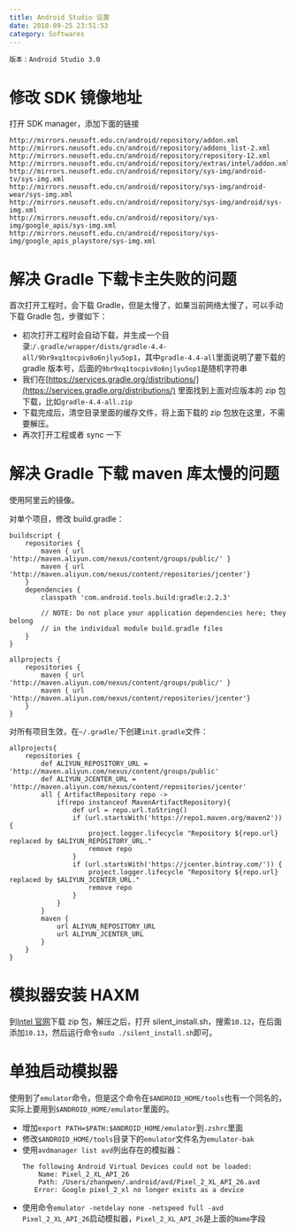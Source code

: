 ```yaml
---
title: Android Studio 设置
date: 2018-09-25 23:51:53
category: Softwares
---
```


    版本：Android Studio 3.0

# 修改 SDK 镜像地址

打开 SDK manager，添加下面的链接

```
http://mirrors.neusoft.edu.cn/android/repository/addon.xml
http://mirrors.neusoft.edu.cn/android/repository/addons_list-2.xml
http://mirrors.neusoft.edu.cn/android/repository/repository-12.xml
http://mirrors.neusoft.edu.cn/android/repository/extras/intel/addon.xml
http://mirrors.neusoft.edu.cn/android/repository/sys-img/android-tv/sys-img.xml
http://mirrors.neusoft.edu.cn/android/repository/sys-img/android-wear/sys-img.xml
http://mirrors.neusoft.edu.cn/android/repository/sys-img/android/sys-img.xml
http://mirrors.neusoft.edu.cn/android/repository/sys-img/google_apis/sys-img.xml
http://mirrors.neusoft.edu.cn/android/repository/sys-img/google_apis_playstore/sys-img.xml
```

# 解决 Gradle 下载卡主失败的问题

首次打开工程时，会下载 Gradle，但是太慢了，如果当前网络太慢了，可以手动下载 Gradle 包，步骤如下：

- 初次打开工程时会自动下载，并生成一个目录:`/.gradle/wrapper/dists/gradle-4.4-all/9br9xq1tocpiv8o6njlyu5op1`，其中`gradle-4.4-all`里面说明了要下载的 gradle 版本号，后面的`9br9xq1tocpiv8o6njlyu5op1`是随机字符串
- 我们在[https://services.gradle.org/distributions/](https://services.gradle.org/distributions/) 里面找到上面对应版本的 zip 包下载，比如`gradle-4.4-all.zip`
- 下载完成后，清空目录里面的缓存文件，将上面下载的 zip 包放在这里，不需要解压。
- 再次打开工程或者 sync 一下

# 解决 Gradle 下载 maven 库太慢的问题

使用阿里云的镜像。

对单个项目，修改 build.gradle：

```
buildscript {
    repositories {
        maven { url 'http://maven.aliyun.com/nexus/content/groups/public/' }
        maven { url 'http://maven.aliyun.com/nexus/content/repositories/jcenter'}
    }
    dependencies {
        classpath 'com.android.tools.build:gradle:2.2.3'

        // NOTE: Do not place your application dependencies here; they belong
        // in the individual module build.gradle files
    }
}

allprojects {
    repositories {
        maven { url 'http://maven.aliyun.com/nexus/content/groups/public/' }
        maven { url 'http://maven.aliyun.com/nexus/content/repositories/jcenter'}
    }
}
```

对所有项目生效，在`~/.gradle/`下创建`init.gradle`文件：

```
allprojects{
    repositories {
        def ALIYUN_REPOSITORY_URL = 'http://maven.aliyun.com/nexus/content/groups/public'
        def ALIYUN_JCENTER_URL = 'http://maven.aliyun.com/nexus/content/repositories/jcenter'
        all { ArtifactRepository repo ->
            if(repo instanceof MavenArtifactRepository){
                def url = repo.url.toString()
                if (url.startsWith('https://repo1.maven.org/maven2')) {
                    project.logger.lifecycle "Repository ${repo.url} replaced by $ALIYUN_REPOSITORY_URL."
                    remove repo
                }
                if (url.startsWith('https://jcenter.bintray.com/')) {
                    project.logger.lifecycle "Repository ${repo.url} replaced by $ALIYUN_JCENTER_URL."
                    remove repo
                }
            }
        }
        maven {
            url ALIYUN_REPOSITORY_URL
            url ALIYUN_JCENTER_URL
        }
    }
}
```

# 模拟器安装 HAXM

到[Intel 官网](https://software.intel.com/en-us/articles/intel-hardware-accelerated-execution-manager-intel-haxm)下载 zip 包，解压之后，打开 silent_install.sh，搜索`10.12`，在后面添加`10.13`，然后运行命令`sudo ./silent_install.sh`即可。

# 单独启动模拟器

使用到了`emulator`命令，但是这个命令在`$ANDROID_HOME/tools`也有一个同名的，实际上要用到`$ANDROID_HOME/emulator`里面的。

- 增加`export PATH=$PATH:$ANDROID_HOME/emulator`到`.zshrc`里面
- 修改`$ANDROID_HOME/tools`目录下的`emulator`文件名为`emulator-bak`
- 使用`avdmanager list avd`列出存在的模拟器：
  ```
  The following Android Virtual Devices could not be loaded:
      Name: Pixel_2_XL_API_26
      Path: /Users/zhangwen/.android/avd/Pixel_2_XL_API_26.avd
     Error: Google pixel_2_xl no longer exists as a device
  ```
- 使用命令`emulator -netdelay none -netspeed full -avd Pixel_2_XL_API_26`启动模拟器，`Pixel_2_XL_API_26`是上面的`Name`字段
